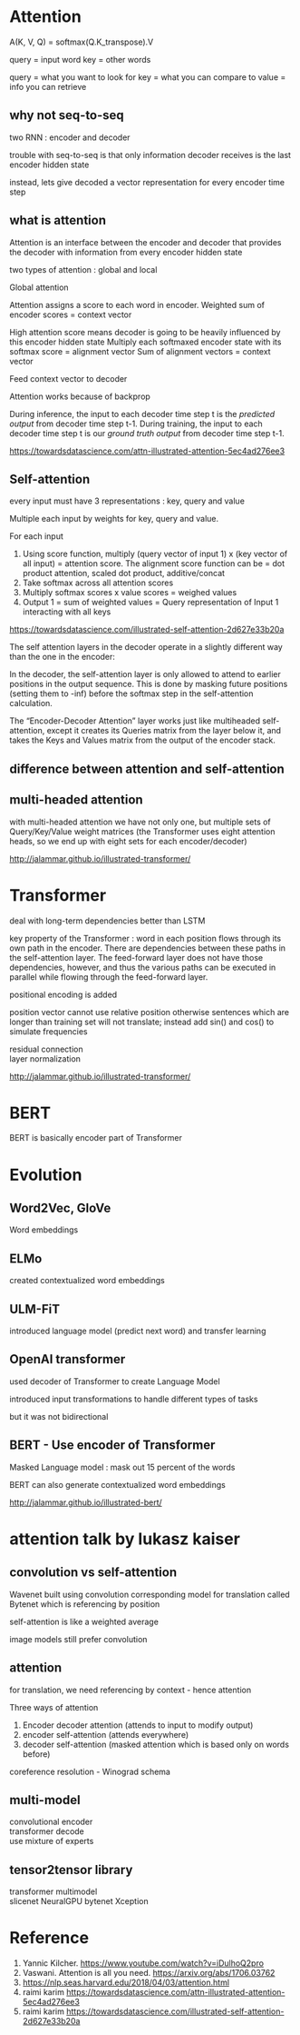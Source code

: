 
# Attention

A(K, V, Q) = softmax(Q.K_transpose).V

query = input word 
key = other words

query = what you want to look for 
key = what you can compare to 
value = info you can retrieve 

## why not seq-to-seq

two RNN : encoder and decoder

trouble with seq-to-seq is that only information decoder receives is the last encoder hidden state

instead, lets give decoded a vector representation for every encoder time step

## what is attention

Attention is an interface between the encoder and decoder that provides the decoder with information from every encoder hidden state

two types of attention : global and local

Global attention 

Attention assigns a score to each word in encoder.  Weighted sum of encoder scores = context vector

High attention score means decoder is going to be heavily influenced by this encoder hidden state 
Multiply each softmaxed encoder state with its softmax score = alignment vector 
Sum of alignment vectors = context vector 

Feed context vector to decoder 

Attention works because of backprop 

During inference, the input to each decoder time step t is the *predicted output* from decoder time step t-1. 
During training, the input to each decoder time step t is our *ground truth output* from decoder time step t-1. 

https://towardsdatascience.com/attn-illustrated-attention-5ec4ad276ee3

## Self-attention

every input must have 3 representations : key, query and value

Multiple each input by weights for key, query and value.

For each input 

1. Using score function, multiply (query vector of input 1) x (key vector of all input)  = attention score.  The alignment score function can be = dot product attention, scaled dot product, additive/concat
2. Take softmax across all attention scores
3. Multiply softmax scores x value scores  = weighed values
4. Output 1 = sum of weighted values =  Query representation of Input 1 interacting with all keys

https://towardsdatascience.com/illustrated-self-attention-2d627e33b20a

The self attention layers in the decoder operate in a slightly different way than the one in the encoder:

In the decoder, the self-attention layer is only allowed to attend to earlier positions in the output sequence. This is done by masking future positions (setting them to -inf) before the softmax step in the self-attention calculation.

The “Encoder-Decoder Attention” layer works just like multiheaded self-attention, except it creates its Queries matrix from the layer below it, and takes the Keys and Values matrix from the output of the encoder stack.

## difference between attention and self-attention

## multi-headed attention

with multi-headed attention we have not only one, but multiple sets of Query/Key/Value weight matrices (the Transformer uses eight attention heads, so we end up with eight sets for each encoder/decoder)

http://jalammar.github.io/illustrated-transformer/

# Transformer

deal with long-term dependencies better than LSTM

key property of the Transformer : word in each position flows through its own path in the encoder. There are dependencies between these paths in the self-attention layer. The feed-forward layer does not have those dependencies, however, and thus the various paths can be executed in parallel while flowing through the feed-forward layer.

positional encoding is added  

position vector cannot use relative position otherwise sentences which are longer than training set will not translate; instead add sin() and cos() to simulate frequencies

residual connection  
layer normalization 

http://jalammar.github.io/illustrated-transformer/

# BERT

BERT is basically encoder part of Transformer

# Evolution

## Word2Vec, GloVe

Word embeddings

## ELMo 

created contextualized word embeddings 

## ULM-FiT 

introduced language model (predict next word) and transfer learning

## OpenAI transformer 

used decoder of Transformer to create Language Model

introduced input transformations to handle different types of tasks

but it was not bidirectional

## BERT - Use encoder of Transformer

Masked Language model : mask out 15 percent of the words

BERT can also generate contextualized word embeddings

http://jalammar.github.io/illustrated-bert/

# attention talk by lukasz kaiser

## convolution vs self-attention 

Wavenet built using convolution
corresponding model for translation called Bytenet which is referencing by position 

self-attention is like a weighted average

image models still prefer convolution

## attention

for translation, we need referencing by context - hence attention

Three ways of attention
1. Encoder decoder attention (attends to input to modify output) 
2. encoder self-attention (attends everywhere)
3. decoder self-attention (masked attention which is based only on words before)

coreference resolution - Winograd schema

## multi-model

convolutional encoder   
transformer decode  
use mixture of experts  

## tensor2tensor library

transformer 
multimodel  
slicenet 
NeuralGPU 
bytenet 
Xception 


# Reference

1. Yannic Kilcher.  https://www.youtube.com/watch?v=iDulhoQ2pro
2. Vaswani.  Attention is all you need.  https://arxiv.org/abs/1706.03762
3. https://nlp.seas.harvard.edu/2018/04/03/attention.html
4. raimi karim https://towardsdatascience.com/attn-illustrated-attention-5ec4ad276ee3
5. raimi karim https://towardsdatascience.com/illustrated-self-attention-2d627e33b20a
